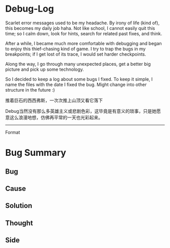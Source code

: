 # Debug-Log

Scarlet error messages used to be my headache. By irony of life (kind of), this becomes my daily job haha. Not like school, I cannot easily quit this time; so I calm down, look for hints, search for related past fixes, and think. 

After a while, I became much more comfortable with debugging and began to enjoy this thief-chasing kind of game. I try to trap the bugs in my breakpoints; if I get lost of its trace, I would set harder checkpoints. 

Along the way, I go through many unexpected places, get a better big picture and pick up some technology. 

So I decided to keep a log about some bugs I fixed. To keep it simple, I name the files with the date
I fixed the bug. Might change into other structure in the future :) 

推着巨石的西西弗斯，一次次推上山顶又看它落下

Debug当然没有那么多英雄主义或悲剧色彩，这毕竟是有意义的琐事，只是她愿意这么浪漫地想，仿佛再平常的一天也光彩起来。

-------------------------------------------------------------------------------------------------------------------------------------------------------------------
Format 

# Bug Summary

## Bug

## Cause 

## Solution 

## Thought

## Side
